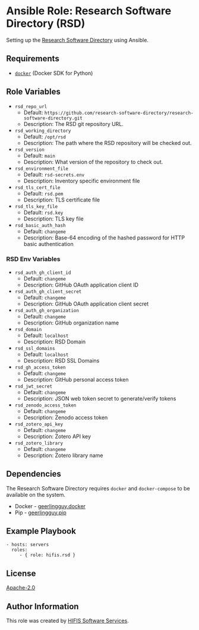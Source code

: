 <!--
SPDX-FileCopyrightText: 2022 Helmholtz Centre for Environmental Research (UFZ)
SPDX-FileCopyrightText: 2022 Helmholtz-Zentrum Dresden-Rossendorf (HZDR)

SPDX-License-Identifier: Apache-2.0
-->

# Ansible Role: Research Software Directory (RSD)

Setting up the [Research Software Directory](https://github.com/research-software-directory/research-software-directory)
using Ansible.

## Requirements

* [`docker`](https://pypi.org/project/docker/) (Docker SDK for Python)

## Role Variables

- `rsd_repo_url`
  - Default: `https://github.com/research-software-directory/research-software-directory.git`
  - Description: The RSD git repository URL.
- `rsd_working_directory`
  - Default: `/opt/rsd`
  - Description: The path where the RSD repository will be checked out.
- `rsd_version`
  - Default: `main`
  - Description: What version of the repository to check out.
- `rsd_environment_file`
  - Default: `rsd-secrets.env`
  - Description: Inventory specific environment file
- `rsd_tls_cert_file`
  - Default: `rsd.pem`
  - Description: TLS certificate file
- `rsd_tls_key_file`
  - Default: `rsd.key`
  - Description: TLS key file
- `rsd_basic_auth_hash`
  - Default: `changeme`
  - Description: Base-64 encoding of the hashed password for HTTP basic authentication

### RSD Env Variables
- `rsd_auth_gh_client_id`
  - Default: `changeme`
  - Description: GitHub OAuth application client ID
- `rsd_auth_gh_client_secret`
  - Default: `changeme`
  - Description: GitHub OAuth application client secret
- `rsd_auth_gh_organization`
  - Default: `changeme`
  - Description: GitHub organization name
- `rsd_domain`
  - Default: `localhost`
  - Description: RSD Domain
- `rsd_ssl_domains`
  - Default: `localhost`
  - Description: RSD SSL Domains
- `rsd_gh_access_token`
  - Default: `changeme`
  - Description: GitHub personal access token
- `rsd_jwt_secret`
  - Default: `changeme`
  - Description: JSON web token secret to generate/verify tokens
- `rsd_zenodo_access_token`
  - Default: `changeme`
  - Description: Zenodo access token
- `rsd_zotero_api_key`
  - Default: `changeme`
  - Description: Zotero API key
- `rsd_zotero_library`
  - Default: `changeme`
  - Description: Zotero library name

## Dependencies

The Research Software Directory requires `docker` and `docker-compose` to be available on the system.
* Docker - [geerlingguy.docker](https://galaxy.ansible.com/geerlingguy/docker)
* Pip - [geerlingguy.pip](https://galaxy.ansible.com/geerlingguy/pip)

## Example Playbook

```ỳaml
- hosts: servers
  roles:
     - { role: hifis.rsd }
```

## License

[Apache-2.0](LICENSES/Apache-2.0.txt)

## Author Information

This role was created by [HIFIS Software Services](https://www.hifis.net/).
